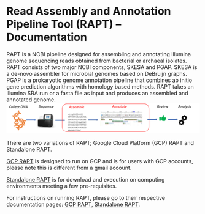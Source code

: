 # Read Assembly and Annotation Pipeline Tool (RAPT) – Documentation
RAPT is a NCBI pipeline designed for assembling and annotating Illumina genome sequencing reads obtained from bacterial or archaeal isolates. RAPT consists of two major NCBI components, SKESA and PGAP. SKESA is a de-novo assembler for microbial genomes based on DeBruijn graphs. PGAP is a prokaryotic genome annotation pipeline that combines ab initio gene prediction algorithms with homology based methods. RAPT takes an Illumina SRA run or a fasta file as input and produces an assembled and annotated genome. 
![RAPT](wiki/Images/RAPT_context2.png)

There are two variations of RAPT;  Google Cloud Platform (GCP) RAPT and Standalone RAPT.

[GCP RAPT](GCP%20RAPT.md) is designed to run on GCP and is for users with GCP accounts, please note this is different from a gmail account.

[Standalone RAPT](Standalone%20RAPT.md) is for download and execution on computing environments meeting a few pre-requisites.

For instructions on running RAPT, please go to their respective documentation pages: [GCP RAPT](GCP%20RAPT.md), [Standalone RAPT](Standalone%20RAPT.md).  